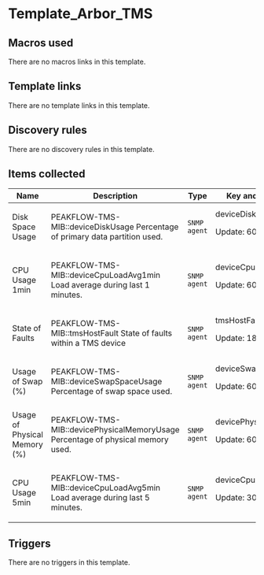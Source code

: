 # Template_Arbor_TMS

## Macros used

There are no macros links in this template.

## Template links

There are no template links in this template.

## Discovery rules

There are no discovery rules in this template.

## Items collected

|Name|Description|Type|Key and additional info|
|----|-----------|----|----|
|Disk Space Usage|<p>PEAKFLOW-TMS-MIB::deviceDiskUsage Percentage of primary data partition used.</p>|`SNMP agent`|deviceDiskUsage<p>Update: 60</p>|
|CPU Usage 1min|<p>PEAKFLOW-TMS-MIB::deviceCpuLoadAvg1min Load average during last 1 minutes.</p>|`SNMP agent`|deviceCpuLoadAvg1min<p>Update: 60</p>|
|State of Faults|<p>PEAKFLOW-TMS-MIB::tmsHostFault State of faults within a TMS device</p>|`SNMP agent`|tmsHostFault<p>Update: 1800</p>|
|Usage of Swap (%)|<p>PEAKFLOW-TMS-MIB::deviceSwapSpaceUsage Percentage of swap space used.</p>|`SNMP agent`|deviceSwapSpaceUsage<p>Update: 60</p>|
|Usage of Physical Memory (%)|<p>PEAKFLOW-TMS-MIB::devicePhysicalMemoryUsage Percentage of physical memory used.</p>|`SNMP agent`|devicePhysicalMemoryUsage<p>Update: 60</p>|
|CPU Usage 5min|<p>PEAKFLOW-TMS-MIB::deviceCpuLoadAvg5min Load average during last 5 minutes.</p>|`SNMP agent`|deviceCpuLoadAvg5min<p>Update: 300</p>|


## Triggers

There are no triggers in this template.

